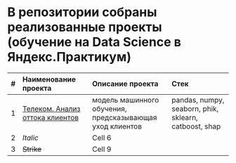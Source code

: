 # В репозитории собраны реализованные проекты (обучение на Data Science в Яндекс.Практикум)
| #  | **Наименование проекта**  | **Описание проекта**| **Стек** |
|:-- |:---------------| :-------------------| :-------------------|
| 1        | [Телеком. Анализ оттока клиентов](https://github.com/Eugene-Glukhov/YP/blob/main/telecom-pr/telecom_Glukhov.ipynb)        |  модель машинного обучения, <br /> предсказывающая уход клиентов | pandas, numpy, seaborn, phik, sklearn, catboost, shap        |
| 2         | *Italic*        | Cell 6        | |
| 3         | ~~Strike~~      | Cell 9        | |
